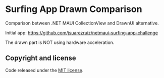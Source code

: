 # Surfing App Drawn Comparison

Comparison between .NET MAUI CollectionView and DrawnUI alternative.

Initial app: https://github.com/jsuarezruiz/netmaui-surfing-app-challenge

The drawn part is NOT using hardware acceleration.

## Copyright and license

Code released under the [MIT license](https://opensource.org/licenses/MIT).
